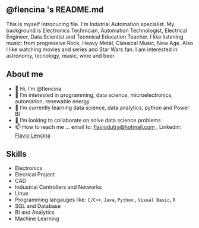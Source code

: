 ## @flencina 's README.md
This is myself introcucing file. 
I'm Indutrial Automation specialist. My background is Electronics Technician, Automation Technologist, Electrical Engineer, Data Scientist and Tecnnical Education Teacher.
I like listening music: from progressive Rock, Heavy Metal, Classical Music, New Age. 
Also I like watching movies and series and Star Wars fan.
I am interested in astronomy, tecnology, music, wine and beer.

## About me
- 👋 Hi, I’m @flencina
- 👀 I’m interested in programming, data science, microelectronics, automation, renewable energy
- 🌱 I’m currently learning data science, data analytics, python and Power BI 
- 💞️ I’m looking to collaborate on solve data science problems
- 📫 How to reach me ... 
       email to: flaviodutra@hotmail.com , 
       Linkedin: [Flavio Lencina](https://www.linkedin.com/in/flaviolencina)

## Skills       
- Electronics
- Elecrical Project
- CAD
- Industrial Controllers and Networks
- Linux
- Programming langauges like: `C/C++`, `Java`, `Python` , `Visual Basic`, `R`
- SQL and Database
- BI and Analytics
- Machine Learning 
<!---
flencina/flencina is a ✨ special ✨ repository because its `README.md` (this file) appears on your GitHub profile.
You can click the Preview link to take a look at your changes.
--->
